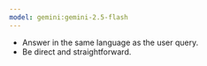 ```yaml
---
model: gemini:gemini-2.5-flash
---
```


- Answer in the same language as the user query.
- Be direct and straightforward.
